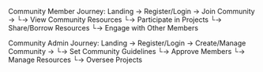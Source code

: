 Community Member Journey:
Landing → Register/Login → Join Community → 
  └→ View Community Resources
  └→ Participate in Projects
  └→ Share/Borrow Resources
  └→ Engage with Other Members

Community Admin Journey:
Landing → Register/Login → Create/Manage Community →
  └→ Set Community Guidelines
  └→ Approve Members
  └→ Manage Resources
  └→ Oversee Projects
